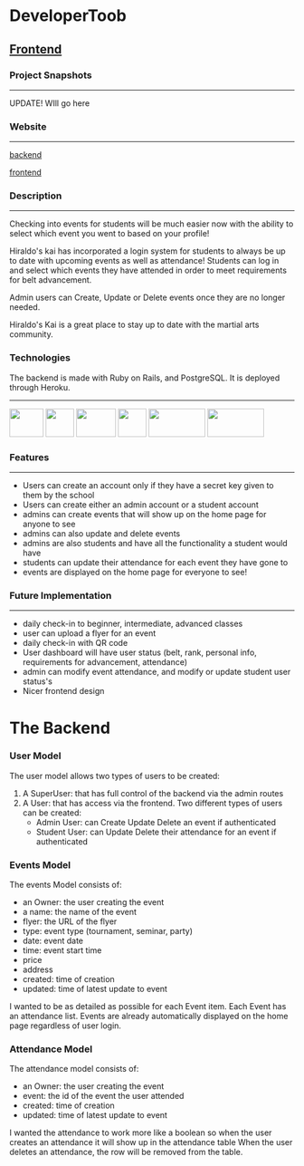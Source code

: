 # **DeveloperToob**

## [Frontend](https://github.com/RosmaryFC/p4frontend)

### Project Snapshots

***
 UPDATE! WIll go here
 
### Website

***
[backend](https://rf-p4backend.herokuapp.com/)

[frontend](https://hiraldokai.netlify.app/) 

### Description

***

Checking into events for students will be much easier now with the ability to select which event you went to based on your profile!

Hiraldo's kai has incorporated a login system for students to always be up to date with upcoming events as well as attendance!
Students can log in and select which events they have attended in order to meet requirements for belt advancement.

Admin users can Create, Update or Delete events once they are no longer needed.

Hiraldo's Kai is a great place to stay up to date with the martial arts community.



### Technologies

The backend is made with Ruby on Rails, and PostgreSQL. It is deployed through Heroku. 

***

[<img src ="https://banner2.cleanpng.com/20180711/rtc/kisspng-django-web-development-web-framework-python-softwa-django-5b45d913f29027.4888902515313042119936.jpg" width="60" height="50">](https://www.djangoproject.com/)
[<img src ="https://qph.fs.quoracdn.net/main-qimg-28cadbd02699c25a88e5c78d73c7babc" width="50" height="50">](https://www.python.org/)
[<img src ="https://cdn.worldvectorlogo.com/logos/postgresql.svg" width="70" height="50">](https://www.postgresql.org/)
[<img src ="https://cdn.worldvectorlogo.com/logos/heroku.svg" width="50" height="50">](https://www.heroku.com/)
[<img src ="https://jwt.io/img/logo-asset.svg" width="100" height="50">](https://jwt.io/introduction/)
[<img src ="https://res.cloudinary.com/practicaldev/image/fetch/s--rAk2-3Xf--/c_imagga_scale,f_auto,fl_progressive,h_900,q_auto,w_1600/https://thepracticaldev.s3.amazonaws.com/i/gz5xantp1vycu7ueleh4.jpg" width="100" height="50">](https://www.django-rest-framework.org/)



### Features

***

- Users can create an account only if they have a secret key given to them by the school
- Users can create either an admin account or a student account
- admins can create events that will show up on the home page for anyone to see
- admins can also update and delete events
- admins are also students and have all the functionality a student would have
- students can update their attendance for each event they have gone to
- events are displayed on the home page for everyone to see!

### Future Implementation

***

- daily check-in to beginner, intermediate, advanced classes
- user can upload a flyer for an event
- daily check-in with QR code
- User dashboard will have user status (belt, rank, personal info, requirements for advancement, attendance)
- admin can modify  event attendance, and modify or update student user status's
- Nicer frontend design

# The Backend

### User Model

The user model allows two types of users to be created:
1. A SuperUser: that has full control of the backend via the admin routes
2. A User: that has access via the frontend. Two different types of users can be created:
    * Admin User: can Create Update Delete an event if authenticated
    * Student User: can Update Delete their attendance for an event if authenticated

### Events Model

The events Model consists of:
* an Owner: the user creating the event
* a name: the name of the event
* flyer: the URL of the flyer
* type: event type (tournament, seminar, party)
* date: event date
* time: event start time
* price
* address
* created: time of creation
* updated: time of latest update to event

I wanted to be as detailed as possible for each Event item. Each Event has an attendance list. Events are already automatically displayed on the home page regardless of user login.

### Attendance Model

The attendance model consists of:
* an Owner: the user creating the event
* event: the id of the event the user attended
* created: time of creation
* updated: time of latest update to event

I wanted the attendance to work more like a boolean so when the user creates an attendance it will show up in the attendance table
When the user deletes an attendance, the row will be removed from the table.

